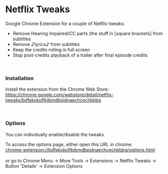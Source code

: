 # Netflix Tweaks

Google Chrome Extension for a couple of Netflix tweaks:

- Remove Hearing Impaired/CC parts (the stuff in [square brackets] from subtitles
- Remove ♪lyrics♪ from subtitles
- Keep the credits rolling in full screen
- Stop post-credits playback of a trailer after final episode credits

<br/>

### Installation

Install the extension from the Chrome Web Store:<br/>
https://chrome.google.com/webstore/detail/netflix-tweaks/bdfekokoflbjbmdbpidnaechcechkbbg

<br/>

### Options

You can individually enable/disable the tweaks.


To access the options page, either open this URL in chrome:<br/>
[chrome-extension://bdfekokoflbjbmdbpidnaechcechkbbg/options.html](chrome-extension://bdfekokoflbjbmdbpidnaechcechkbbg/options.html)
<br/>
<br/>
or go to Chrome Menu → More Tools → Extensions → Netflix Tweaks → Button 'Details' → Extension Options
